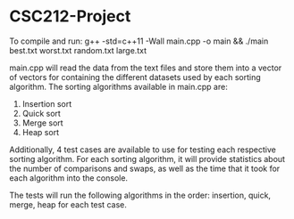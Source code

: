 # CSC212-Project

To compile and run: g++ -std=c++11 -Wall main.cpp -o main && ./main best.txt worst.txt random.txt large.txt

main.cpp will read the data from the text files and store them into a vector of vectors for containing the different
datasets used by each sorting algorithm. The sorting algorithms available in main.cpp are:
1. Insertion sort
2. Quick sort
3. Merge sort
4. Heap sort

Additionally, 4 test cases are available to use for testing each respective sorting algorithm. For each sorting algorithm,
it will provide statistics about the number of comparisons and swaps, as well as the time that it took for each algorithm into the console.

The tests will run the following algorithms in the order: insertion, quick, merge, heap
for each test case.